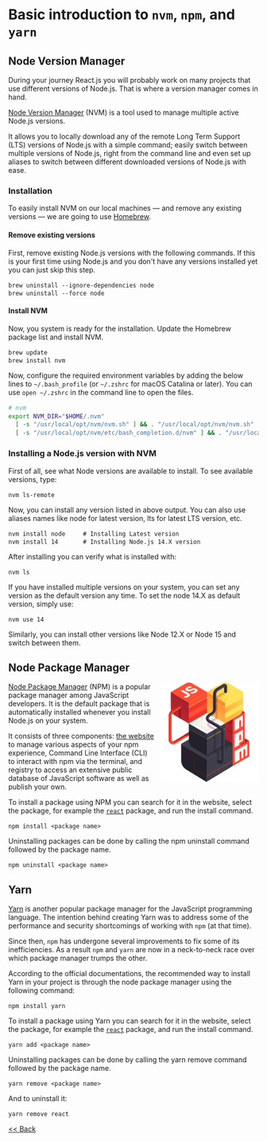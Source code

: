 # Basic introduction to `nvm`, `npm`, and `yarn`

## Node Version Manager

During your journey React.js you will probably work on many projects that use different versions of Node.js. That is where a version manager comes in hand.

[Node Version Manager](https://github.com/nvm-sh/nvm) (NVM) is a tool used to manage multiple active Node.js versions.

It allows you to locally download any of the remote Long Term Support (LTS) versions of Node.js with a simple command; easily switch between multiple versions of Node.js, right from the command line and even set up aliases to switch between different downloaded versions of Node.js with ease.

### Installation

To easily install NVM on our local machines — and remove any existing versions — we are going to use [Homebrew](https://brew.sh/).

#### Remove existing versions
First, remove existing Node.js versions with the following commands. If this is your first time using Node.js and you don't have any versions installed yet you can just skip this step.

```
brew uninstall --ignore-dependencies node 
brew uninstall --force node 
```

#### Install NVM

Now, you system is ready for the installation. Update the Homebrew package list and install NVM.

```
brew update 
brew install nvm 
```

Now, configure the required environment variables by adding the below lines to `~/.bash_profile` (or `~/.zshrc` for macOS Catalina or later). You can use `open ~/.zshrc` in the command line to open the files.

```bash
# nvm
export NVM_DIR="$HOME/.nvm"
  [ -s "/usr/local/opt/nvm/nvm.sh" ] && . "/usr/local/opt/nvm/nvm.sh"  # This loads nvm
  [ -s "/usr/local/opt/nvm/etc/bash_completion.d/nvm" ] && . "/usr/local/opt/nvm/etc/bash_completion.d/nvm"  # This loads nvm bash_completion
```

### Installing a Node.js version with NVM

First of all, see what Node versions are available to install. To see available versions, type:

```
nvm ls-remote
```

Now, you can install any version listed in above output. You can also use aliases names like node for latest version, lts for latest LTS version, etc.

```
nvm install node     # Installing Latest version 
nvm install 14       # Installing Node.js 14.X version 
```

After installing you can verify what is installed with:

```
nvm ls 
```

If you have installed multiple versions on your system, you can set any version as the default version any time. To set the node 14.X as default version, simply use:

```
nvm use 14
```

Similarly, you can install other versions like Node 12.X or Node 15 and switch between them.

## Node Package Manager

<img src="assets/npm.png" align="right" style="width: 200px; margin-left: 10px;"/>

[Node Package Manager](https://www.npmjs.com/) (NPM) is a popular package manager among JavaScript developers. It is the default package that is automatically installed whenever you install Node.js on your system.

It consists of three components: [the website](https://www.npmjs.com/) to manage various aspects of your npm experience, Command Line Interface (CLI) to interact with npm via the terminal, and registry to access an extensive public database of JavaScript software as well as publish your own. 

To install a package using NPM you can search for it in the website, select the package, for example the [`react`](https://www.npmjs.com/package/react) package, and run the install command.

```
npm install <package name>
```

Uninstalling packages can be done by calling the npm uninstall command followed by the package name.

```
npm uninstall <package name>
```

## Yarn

[Yarn](https://classic.yarnpkg.com/en/) is another popular package manager for the JavaScript programming language. The intention behind creating Yarn was to address some of the performance and security shortcomings of working with `npm` (at that time).

Since then, `npm` has undergone several improvements to fix some of its inefficiencies. As a result `npm` and `yarn` are now in a neck-to-neck race over which package manager trumps the other.

According to the official documentations,  the recommended way to install Yarn in your project is through the node package manager using the following command:

```
npm install yarn
```

To install a package using Yarn you can search for it in the website, select the package, for example the [`react`](https://classic.yarnpkg.com/en/package/react) package, and run the install command.

```
yarn add <package name>
```

Uninstalling packages can be done by calling the yarn remove command followed by the package name.

```
yarn remove <package name>
```

And to uninstall it:
```
yarn remove react
```

[<< Back](/README.md)